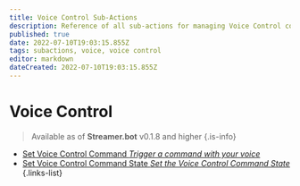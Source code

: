 ```yaml
---
title: Voice Control Sub-Actions
description: Reference of all sub-actions for managing Voice Control commands
published: true
date: 2022-07-10T19:03:15.855Z
tags: subactions, voice, voice control
editor: markdown
dateCreated: 2022-07-10T19:03:15.855Z
---
```


# Voice Control
> Available as of **Streamer.bot** v0.1.8 and higher
{.is-info}
* [Set Voice Control Command *Trigger a command with your voice*](/en/Sub-Actions/Set-Voice-Control-Command)
* [Set Voice Control Command State *Set the Voice Control Command State*](/en/Sub-Actions/Set-Voice-Control-Command-State)
{.links-list}
